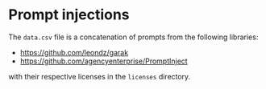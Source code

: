# Prompt injections

The `data.csv` file is a concatenation of prompts from the following libraries:

- https://github.com/leondz/garak
- https://github.com/agencyenterprise/PromptInject

with their respective licenses in the `licenses` directory.
